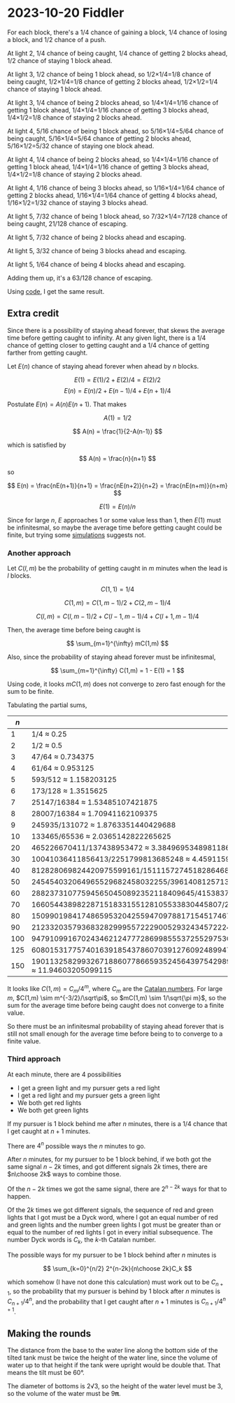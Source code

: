 2023-10-20 Fiddler
==================
For each block, there's a 1/4 chance of gaining a block, 1/4 chance of losing
a block, and 1/2 chance of a push.

At light 2, 1/4 chance of being caught, 1/4 chance of getting 2 blocks ahead,
1/2 chance of staying 1 block ahead.

At light 3, 1/2 chance of being 1 block ahead, so 1/2×1/4=1/8 chance of being
caught, 1/2×1/4=1/8 chance of getting 2 blocks ahead, 1/2×1/2=1/4 chance of
staying 1 block ahead.

At light 3, 1/4 chance of being 2 blocks ahead, so 1/4×1/4=1/16 chance of
getting 1 block ahead, 1/4×1/4=1/16 chance of getting 3 blocks ahead,
1/4×1/2=1/8 chance of staying 2 blocks ahead.

At light 4, 5/16 chance of being 1 block ahead, so 5/16×1/4=5/64 chance of
being caught, 5/16×1/4=5/64 chance of getting 2 blocks ahead, 5/16×1/2=5/32
chance of staying one block ahead.

At light 4, 1/4 chance of being 2 blocks ahead, so 1/4×1/4=1/16 chance of
getting 1 block ahead, 1/4×1/4=1/16 chance of getting 3 blocks ahead,
1/4×1/2=1/8 chance of staying 2 blocks ahead.

At light 4, 1/16 chance of being 3 blocks ahead, so 1/16×1/4=1/64 chance of
getting 2 blocks ahead, 1/16×1/4=1/64 chance of getting 4 blocks ahead,
1/16×1/2=1/32 chance of staying 3 blocks ahead.

At light 5, 7/32 chance of being 1 block ahead, so 7/32×1/4=7/128 chance of
being caught, 21/128 chance of escaping.

At light 5, 7/32 chance of being 2 blocks ahead and escaping.

At light 5, 3/32 chance of being 3 blocks ahead and escaping.

At light 5, 1/64 chance of being 4 blocks ahead and escaping.

Adding them up, it's a 63/128 chance of escaping.

Using [code](20231020.hs), I get the same result.

Extra credit
------------
Since there is a possibility of staying ahead forever, that skews the
average time before getting caught to infinity.  At any given light,
there is a 1/4 chance of getting closer to getting caught and a 1/4
chance of getting farther from getting caught.

Let $E(n)$ chance of staying ahead forever when ahead by $n$ blocks.

$$ E(1) = E(1)/2 + E(2)/4 = E(2)/2 $$
$$ E(n) = E(n)/2 + E(n-1)/4 + E(n+1)/4 $$

Postulate $E(n) = A(n)E(n+1)$.  That makes

$$ A(1) = 1/2 $$

$$ A(n) = \frac{1}{2-A(n-1)} $$

which is satisfied by

$$ A(n) = \frac{n}{n+1} $$

so

$$ E(n) = \frac{nE(n+1)}{n+1} = \frac{nE(n+2)}{n+2} = \frac{nE(n+m)}{n+m} $$

$$ E(1) = E(n)/n $$

Since for large $n$, $E$ approaches 1 or some value less than 1, then $E(1)$
must be infinitesmal, so maybe the average time before getting caught could
be finite, but trying some [simulations](20231020ec.go) suggests not.

### Another approach ###
Let $C(l,m)$ be the probability of getting caught in $m$ minutes when the
lead is $l$ blocks.

$$ C(1,1) = 1/4 $$

$$ C(1,m) = C(1,m-1)/2 + C(2,m-1)/4 $$

$$ C(l,m) = C(l,m-1)/2 + C(l-1,m-1)/4 + C(l+1,m-1)/4 $$

Then, the average time before being caught is

$$ \sum_{m=1}^{\infty} mC(1,m) $$

Also, since the probability of staying ahead forever must be infinitesmal,

$$ \sum_{m=1}^{\infty} C(1,m) = 1 - E(1) = 1 $$

Using code, it looks $mC(1,m)$ does not converge to zero fast enough for the
sum to be finite.

Tabulating the partial sums,

|$n$|$\sum_{m=1}^{n}mC(1,m)$|
|---|----------------------|
|1  |1/4 ≈ 0.25|
|2  |1/2 ≈ 0.5|
|3  |47/64 ≈ 0.734375|
|4  |61/64 ≈ 0.953125|
|5  |593/512 ≈ 1.158203125|
|6  |173/128 ≈ 1.3515625|
|7  |25147/16384 ≈ 1.53485107421875|
|8  |28007/16384 ≈ 1.70941162109375|
|9  |245935/131072 ≈ 1.8763351440429688|
|10 |133465/65536 ≈ 2.0365142822265625|
|20 |465226670411/137438953472 ≈ 3.3849695348981186|
|30 |10041036411856413/2251799813685248 ≈ 4.459115926217022|
|40 |812828069824420975599161/151115727451828646838272 ≈ 5.378844965581277|
|50 |245454032064965529682458032255/39614081257132168796771975168 ≈ 6.1961308775973105|
|60 |288237310775945650450892352118409645/41538374868278621028243970633760768 ≈ 6.9390608489130425|
|70 |166054438982287151833155128105533830445807/21778071482940061661655974875633165533184 ≈ 7.624845896587609|
|80 |1509901984174865953204255947097881715451746768741/182687704666362864775460604089535377456991567872 ≈ 8.26493488947357|
|90 |212332035793683282999557222900529324345722247273336207/23945242826029513411849172299223580994042798784118784 ≈ 8.867399563927963|
|100 |947910991670243462124777286998555372552975304938861435142243/100433627766186892221372630771322662657637687111424552206336 ≈ 9.43818333314629|
|125 |608015317757401639185437860703912760924899470816633938752924894300791073633/56539106072908298546665520023773392506479484700019806659891398441363832832 ≈ 10.753889829339604|
|150 |190113258299326718860778665935245643975429894903922267468819156954626284473855407340988507/15914343565113172548972231940698266883214596825515126958094847260581103904401068017057792 ≈ 11.94603205099115|

It looks like $C(1,m) = C_m/4^m$, where $C_m$ are the
[Catalan numbers](https://en.wikipedia.org/wiki/Catalan_number).  For large
$m$, $C(1,m) \sim m^{-3/2}/\sqrt\pi$, so $mC(1,m) \sim 1/\sqrt{\pi m}$,
so the sum for the average time before being caught does not converge to
a finite value.

So there must be an infinitesmal probability of staying ahead forever that
is still not small enough for the average time before being to to converge
to a finite value.

### Third approach ###
At each minute, there are 4 possibilities
* I get a green light and my pursuer gets a red light
* I get a red light and my pursuer gets a green light
* We both get red lights
* We both get green lights

If my pursuer is 1 block behind me after $n$ minutes, there is a 1/4
chance that I get caught at $n+1$ minutes.

There are $4^n$ possible ways the $n$ minutes to go.

After $n$ minutes, for my pursuer to be 1 block behind, if we both got
the same signal $n-2k$ times, and got different signals $2k$ times, there
are $n\choose 2k$ ways to combine those.

Of the $n-2k$ times we got the same signal, there are $2^{n-2k}$ ways for
that to happen.

Of the $2k$ times we got different signals, the sequence of red and green
lights that I got must be a Dyck word, where I got an equal number
of red and green lights and the number green lights I got must be greater
than or equal to the number of red lights I got in every initial subsequence.
The number Dyck words is $C_k$, the $k$-th Catalan number.

The possible ways for my pursuer to be 1 block behind after $n$ minutes
is

$$ \sum_{k=0}^{n/2} 2^{n-2k}{n\choose 2k}C_k $$

which somehow (I have not done this calculation) must work out to be
$C_{n+1}$, so the probability that my pursuer is behind by 1 block
after $n$ minutes is $C_{n+1}/4^n$, and the probability that I get
caught after $n+1$ minutes is $C_{n+1}/4^{n+1}$.

Making the rounds
-----------------
The distance from the base to the water line along the bottom side of the
tilted tank must be twice the height of the water line, since the volume
of water up to that height if the tank were upright would be double that.
That means the tilt must be 60°.

The diameter of bottoms is 2√3, so the height of the water level
must be 3, so the volume of the water must be 9𝛑.
